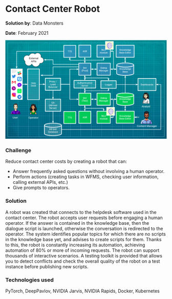 # Сontact Сenter Robot

**Solution by**: Data Monsters

**Date**: February 2021

![Scheme](https://github.com/ml-patterns/ml-patterns/blob/main/business_cases/images/img_bot.png)

### Challenge

Reduce contact center costs by creating a robot that can:
* Answer frequently asked questions without involving a human operator.
* Perform actions (creating tasks in WFMS, checking user information, calling external APIs, etc.)
* Give prompts to operators.

### Solution

A robot was created that connects to the helpdesk software used in the contact center. The robot accepts user requests before engaging a human operator. If the answer is contained in the knowledge base, then the dialogue script is launched, otherwise the conversation is redirected to the operator. The system identifies popular topics for which there are no scripts in the knowledge base yet, and advises to create scripts for them. Thanks to this, the robot is constantly increasing its automation, achieving automation of 80% or more of incoming requests. The robot can support thousands of interactive scenarios. A testing toolkit is provided that allows you to detect conflicts and check the overall quality of the robot on a test instance before publishing new scripts.

### Technologies used

PyTorch, DeepPavlov, NVIDIA Jarvis, NVIDIA Rapids, Docker, Kubernetes
